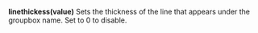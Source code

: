 <a name="linethickess"></a>**linethickess(value)** Sets the thickness of the line that appears under the groupbox name. Set to 0 to disable. 
